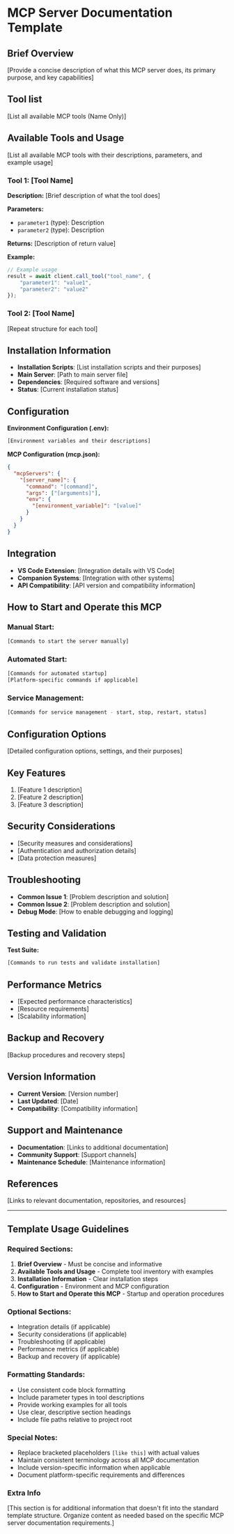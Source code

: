 # MCP Server Documentation Template

## Brief Overview
[Provide a concise description of what this MCP server does, its primary purpose, and key capabilities]

## Tool list
[List all available MCP tools (Name Only)]

## Available Tools and Usage
[List all available MCP tools with their descriptions, parameters, and example usage]

### Tool 1: [Tool Name]
**Description:** [Brief description of what the tool does]

**Parameters:**
- `parameter1` (type): Description
- `parameter2` (type): Description

**Returns:**
[Description of return value]

**Example:**
```javascript
// Example usage
result = await client.call_tool("tool_name", {
    "parameter1": "value1",
    "parameter2": "value2"
});
```

### Tool 2: [Tool Name]
[Repeat structure for each tool]

## Installation Information
- **Installation Scripts**: [List installation scripts and their purposes]
- **Main Server**: [Path to main server file]
- **Dependencies**: [Required software and versions]
- **Status**: [Current installation status]

## Configuration
**Environment Configuration (.env):**
```bash
[Environment variables and their descriptions]
```

**MCP Configuration (mcp.json):**
```json
{
  "mcpServers": {
    "[server_name]": {
      "command": "[command]",
      "args": ["[arguments]"],
      "env": {
        "[environment_variable]": "[value]"
      }
    }
  }
}
```

## Integration
- **VS Code Extension**: [Integration details with VS Code]
- **Companion Systems**: [Integration with other systems]
- **API Compatibility**: [API version and compatibility information]

## How to Start and Operate this MCP
### Manual Start:
```bash
[Commands to start the server manually]
```

### Automated Start:
```bash
[Commands for automated startup]
[Platform-specific commands if applicable]
```

### Service Management:
```bash
[Commands for service management - start, stop, restart, status]
```

## Configuration Options
[Detailed configuration options, settings, and their purposes]

## Key Features
1. [Feature 1 description]
2. [Feature 2 description]
3. [Feature 3 description]

## Security Considerations
- [Security measures and considerations]
- [Authentication and authorization details]
- [Data protection measures]

## Troubleshooting
- **Common Issue 1**: [Problem description and solution]
- **Common Issue 2**: [Problem description and solution]
- **Debug Mode**: [How to enable debugging and logging]

## Testing and Validation
**Test Suite:**
```bash
[Commands to run tests and validate installation]
```

## Performance Metrics
- [Expected performance characteristics]
- [Resource requirements]
- [Scalability information]

## Backup and Recovery
[Backup procedures and recovery steps]

## Version Information
- **Current Version**: [Version number]
- **Last Updated**: [Date]
- **Compatibility**: [Compatibility information]

## Support and Maintenance
- **Documentation**: [Links to additional documentation]
- **Community Support**: [Support channels]
- **Maintenance Schedule**: [Maintenance information]

## References
[Links to relevant documentation, repositories, and resources]

---

## Template Usage Guidelines

### Required Sections:
1. **Brief Overview** - Must be concise and informative
2. **Available Tools and Usage** - Complete tool inventory with examples
3. **Installation Information** - Clear installation steps
4. **Configuration** - Environment and MCP configuration
5. **How to Start and Operate this MCP** - Startup and operation procedures

### Optional Sections:
- Integration details (if applicable)
- Security considerations (if applicable)
- Troubleshooting (if applicable)
- Performance metrics (if applicable)
- Backup and recovery (if applicable)

### Formatting Standards:
- Use consistent code block formatting
- Include parameter types in tool descriptions
- Provide working examples for all tools
- Use clear, descriptive section headings
- Include file paths relative to project root

### Special Notes:
- Replace bracketed placeholders `[like this]` with actual values
- Maintain consistent terminology across all MCP documentation
- Include version-specific information when applicable
- Document platform-specific requirements and differences

### Extra Info
[This section is for additional information that doesn't fit into the standard template structure. Organize content as needed based on the specific MCP server documentation requirements.]
